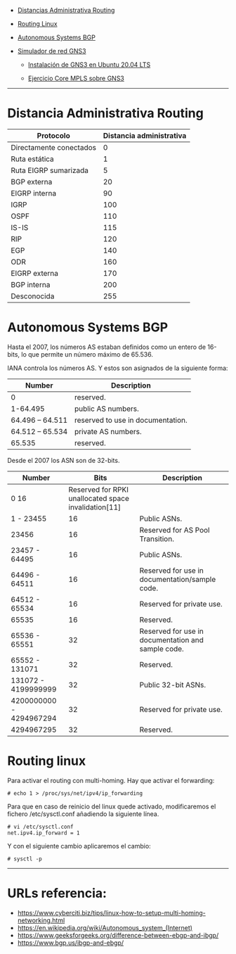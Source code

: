 
- [Distancias Administrativa Routing](#distancia-administrativa-routing)

- [Routing Linux](#routing-linux)

- [Autonomous Systems BGP](#autonomous-systems-bgp)

- [Simulador de red GNS3](./routing-instalacion-gns3.md)  

  - [Instalación de GNS3 en Ubuntu 20.04 LTS](./routing-instalacion-gns3.md)       
 
  - [Ejercicio Core MPLS sobre GNS3](./routing-ejercicio-mpls-sobre-gns3.md)        

***

# Distancia Administrativa Routing

| Protocolo	                  | Distancia administrativa |
|-----------------------------|--------------------------|
| Directamente conectados	    | 0 |
| Ruta estática	              | 1 |
| Ruta EIGRP sumarizada	      | 5 |
| BGP externa	                | 20 |
| EIGRP interna	              | 90 |
| IGRP	                      | 100 |
| OSPF	                      | 110 |
| IS-IS	                      | 115 |
| RIP	                        | 120 |
| EGP	                        | 140 |
| ODR	                        | 160 |
| EIGRP externa	              | 170 |
| BGP interna	                | 200 |
| Desconocida	                | 255 |

# Autonomous Systems BGP

Hasta el 2007, los números AS estaban definidos como un entero de 16-bits, lo que permite un número máximo de 65.536.

IANA controla los números AS. Y estos son asignados de la siguiente forma:

| Number | Description |
|--------|-------------|
| 0 | reserved. |
| 1-64.495 | public AS numbers. |
| 64.496 – 64.511 | reserved to use in documentation. |
| 64.512 – 65.534 | private AS numbers. |
| 65.535 | reserved. |

Desde el 2007 los ASN son de 32-bits.

| Number | Bits | Description	|
|--------|------|-------------|
| 0	                      16	    | Reserved for RPKI unallocated space invalidation[11] |
| 1 - 23455	|              16	    | Public ASNs. |
| 23456	   |               16	    | Reserved for AS Pool Transition. |
| 23457 - 64495 |	          16	  |  Public ASNs. |
| 64496 - 64511	|          16	   | Reserved for use in documentation/sample code. |
| 64512 - 65534	|          16	   | Reserved for private use. |
| 65535	        |          16	   | Reserved. |
| 65536 - 65551	 |         32	   | Reserved for use in documentation and sample code. |
| 65552 - 131071	|        32	   | Reserved. |
| 131072 - 4199999999 |    32	   | Public 32-bit ASNs. |
| 4200000000 - 4294967294	| 32	 |   Reserved for private use. |
| 4294967295	            | 32	|    Reserved. |



# Routing linux

Para activar el routing con multi-homing. Hay que activar el forwarding:

    # echo 1 > /proc/sys/net/ipv4/ip_forwarding

Para que en caso de reinicio del linux quede activado, modificaremos el fichero /etc/sysctl.conf añadiendo la siguiente línea.

    # vi /etc/sysctl.conf
    net.ipv4.ip_forward = 1

Y con el siguiente cambio aplicaremos el cambio:

    # sysctl -p


***

# URLs referencia:
- https://www.cyberciti.biz/tips/linux-how-to-setup-multi-homing-networking.html
- https://en.wikipedia.org/wiki/Autonomous_system_(Internet)
- https://www.geeksforgeeks.org/difference-between-ebgp-and-ibgp/
- https://www.bgp.us/ibgp-and-ebgp/


